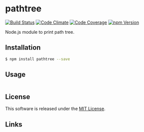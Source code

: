 pathtree
==========

<!---
This file is generated by ape-tmpl. Do not update manually.
--->

<!-- Badge Start -->
<a name="badges"></a>

[![Build Status][bd_travis_shield_url]][bd_travis_url]
[![Code Climate][bd_codeclimate_shield_url]][bd_codeclimate_url]
[![Code Coverage][bd_codeclimate_coverage_shield_url]][bd_codeclimate_url]
[![npm Version][bd_npm_shield_url]][bd_npm_url]

[bd_repo_url]: https://github.com/okunishinishi/node-pathtree
[bd_travis_url]: http://travis-ci.org/okunishinishi/node-pathtree
[bd_travis_shield_url]: http://img.shields.io/travis/okunishinishi/node-pathtree.svg?style=flat
[bd_license_url]: https://github.com/okunishinishi/node-pathtree/blob/master/LICENSE
[bd_codeclimate_url]: http://codeclimate.com/github/okunishinishi/node-pathtree
[bd_codeclimate_shield_url]: http://img.shields.io/codeclimate/github/okunishinishi/node-pathtree.svg?style=flat
[bd_codeclimate_coverage_shield_url]: http://img.shields.io/codeclimate/coverage/github/okunishinishi/node-pathtree.svg?style=flat
[bd_gemnasium_url]: https://gemnasium.com/okunishinishi/node-pathtree
[bd_gemnasium_shield_url]: https://gemnasium.com/okunishinishi/node-pathtree.svg
[bd_npm_url]: http://www.npmjs.org/package/pathtree
[bd_npm_shield_url]: http://img.shields.io/npm/v/pathtree.svg?style=flat
[bd_bower_badge_url]: https://img.shields.io/bower/v/pathtree.svg?style=flat

<!-- Badge End -->


<!-- Description Start -->
<a name="description"></a>

Node.js module to print path tree.

<!-- Description End -->


<!-- Overview Start -->
<a name="overview"></a>



<!-- Overview End -->


<!-- Sections Start -->
<a name="sections"></a>

<!-- Section from "doc/readme/01.Installation.md.hbs" Start -->

<a name="section-doc-readme-01-installation-md"></a>
Installation
-----

```bash
$ npm install pathtree --save
```


<!-- Section from "doc/readme/01.Installation.md.hbs" End -->

<!-- Section from "doc/readme/02.Usage.md.hbs" Start -->

<a name="section-doc-readme-02-usage-md"></a>
Usage
---------

```javascript

```


<!-- Section from "doc/readme/02.Usage.md.hbs" End -->


<!-- Sections Start -->


<!-- LICENSE Start -->
<a name="license"></a>

License
-------
This software is released under the [MIT License](https://github.com/okunishinishi/node-pathtree/blob/master/LICENSE).

<!-- LICENSE End -->


<!-- Links Start -->
<a name="links"></a>

Links
------


<!-- Links End -->
